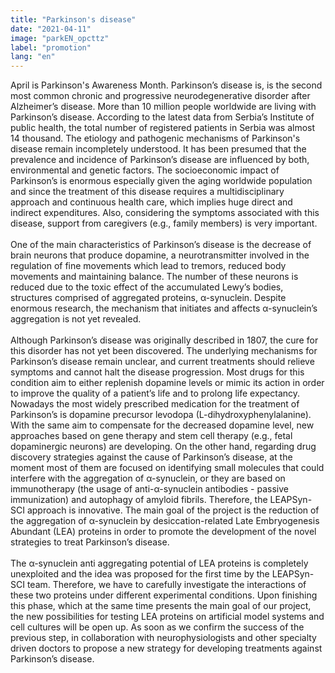 ```yaml
---
title: "Parkinson's disease"
date: "2021-04-11"
image: "parkEN_opcttz"
label: "promotion"
lang: "en"
---
```


April is Parkinson's Awareness Month. Parkinson’s disease is, is the second most common chronic and progressive neurodegenerative disorder after Alzheimer’s disease. More than 10 million people worldwide are living with Parkinson’s disease. According to the latest data from Serbia’s Institute of public health, the total number of registered patients in Serbia was almost 14 thousand. The etiology and pathogenic mechanisms of Parkinson's disease remain incompletely understood.  It has been presumed that the prevalence and incidence of Parkinson’s disease are influenced by both, environmental and genetic factors. The socioeconomic impact of Parkinson’s is enormous especially given the aging worldwide population and since the treatment of this disease requires a multidisciplinary approach and continuous health care, which implies huge direct and indirect expenditures. Also, considering the symptoms associated with this disease, support from caregivers (e.g., family members) is very important.
<br/><br/>
One of the main characteristics of Parkinson’s disease is the decrease of brain neurons that produce dopamine, a neurotransmitter involved in the regulation of fine movements which lead to tremors, reduced body movements and maintaining balance. The number of these neurons is reduced due to the toxic effect of the accumulated Lewy’s bodies, structures comprised of aggregated proteins, α-synuclein. Despite enormous research, the mechanism that initiates and affects α-synuclein’s aggregation is not yet revealed.
<br/><br/>
Although Parkinson’s disease was originally described in 1807, the cure for this disorder has not yet been discovered. The underlying mechanisms for Parkinson’s disease remain unclear, and current treatments should relieve symptoms and cannot halt the disease progression. Most drugs for this condition aim to either replenish dopamine levels or mimic its action in order to improve the quality of a patient’s life and to prolong life expectancy. Nowadays the most widely prescribed medication for the treatment of Parkinson’s is dopamine precursor levodopa (L-dihydroxyphenylalanine). With the same aim to compensate for the decreased dopamine level, new approaches based on gene therapy and stem cell therapy (e.g., fetal dopaminergic neurons) are developing. On the other hand, regarding drug discovery strategies against the cause of Parkinson’s disease, at the moment most of them are focused on identifying small molecules that could interfere with the aggregation of α-synuclein, or they are based on immunotherapy (the usage of anti-α-synuclein antibodies - passive immunization) and autophagy of amyloid fibrils. Therefore, the LEAPSyn-SCI approach is innovative. The main goal of the project is the reduction of the aggregation of α-synuclein by desiccation-related Late Embryogenesis Abundant (LEA) proteins in order to promote the development of the novel strategies to treat Parkinson’s disease. 
<br/><br/>
The α-synuclein anti aggregating potential of LEA proteins is completely unexploited and the idea was proposed for the first time by the LEAPSyn-SCI team. Therefore, we have to carefully investigate the interactions of these two proteins under different experimental conditions.  Upon finishing this phase, which at the same time presents the main goal of our project, the new possibilities for testing LEA proteins on artificial model systems and cell cultures will be open up.  As soon as we confirm the success of the previous step, in collaboration with neurophysiologists and other specialty driven doctors to propose a new strategy for developing treatments against Parkinson’s disease.